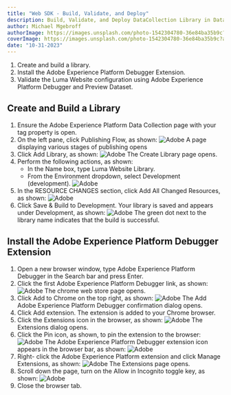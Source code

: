 ```yaml
---
title: "Web SDK - Build, Validate, and Deploy"
description: Build, Validate, and Deploy DataCollection Library in Data Collect.
author: Michael Mgebroff
authorImage: https://images.unsplash.com/photo-1542304780-36e84ba35b9c?auto=format&fit=crop&q=80&w=1000&ixlib=rb-4.0.3&ixid=M3wxMjA3fDB8MHxwaG90by1wYWdlfHx8fGVufDB8fHx8fA%3D%3D
coverImage: https://images.unsplash.com/photo-1542304780-36e84ba35b9c?auto=format&fit=crop&q=80&w=1000&ixlib=rb-4.0.3&ixid=M3wxMjA3fDB8MHxwaG90by1wYWdlfHx8fGVufDB8fHx8fA%3D%3D
date: "10-31-2023"
---
```


1. Create and build a library.
2. Install the Adobe Experience Platform Debugger Extension.
3. Validate the Luma Website configuration using Adobe Experience Platform Debugger and Preview Dataset.

## Create and Build a Library

1. Ensure the Adobe Experience Platform Data Collection page with your tag property is open.
2. On the left pane, click Publishing Flow, as shown:
   ![Adobe](/images/websdk/websdk56.png "Web SDK - Build, Validate, and Deploy")
   A page displaying various stages of publishing opens
3. Click Add Library, as shown:
   ![Adobe](/images/websdk/websdk57.png "Web SDK - Build, Validate, and Deploy")
   The Create Library page opens.
4. Perform the following actions, as shown:
   - In the Name box, type Luma Website Library.
   - From the Environment dropdown, select Development (development).
     ![Adobe](/images/websdk/websdk58.png "Web SDK - Build, Validate, and Deploy")
5. In the RESOURCE CHANGES section, click Add All Changed Resources, as shown:
   ![Adobe](/images/websdk/websdk59.png "Web SDK - Build, Validate, and Deploy")
6. Click Save & Build to Development.
   Your library is saved and appears under Development, as shown:
   ![Adobe](/images/websdk/websdk60.png "Web SDK - Build, Validate, and Deploy")
   The green dot next to the library name indicates that the build is successful.

## Install the Adobe Experience Platform Debugger Extension

1. Open a new browser window, type Adobe Experience Platform Debugger in the Search bar and press Enter.
2. Click the first Adobe Experience Platform Debugger link, as shown:
   ![Adobe](/images/websdk/websdk61.png "Web SDK - Build, Validate, and Deploy")
   The chrome web store page opens.
3. Click Add to Chrome on the top right, as shown:
   ![Adobe](/images/websdk/websdk62.png "Web SDK - Build, Validate, and Deploy")
   The Add Adobe Experience Platform Debugger confirmation dialog opens.
4. Click Add extension. The extension is added to your Chrome browser.
5. Click the Extensions icon in the browser, as shown:
   ![Adobe](/images/websdk/websdk63.png "Web SDK - Build, Validate, and Deploy")
   The Extensions dialog opens.
6. Click the Pin icon, as shown, to pin the extension to the browser:
   ![Adobe](/images/websdk/websdk64.png "Web SDK - Build, Validate, and Deploy")
   The Adobe Experience Platform Debugger extension icon appears in the browser bar, as shown:
   ![Adobe](/images/websdk/websdk65.png "Web SDK - Build, Validate, and Deploy")
7. Right- click the Adobe Experience Platform extension and click Manage Extensions, as shown:
   ![Adobe](/images/websdk/websdk66.png "Web SDK - Build, Validate, and Deploy")
   The Extensions page opens.
8. Scroll down the page, turn on the Allow in Incognito toggle key, as shown:
   ![Adobe](/images/websdk/websdk67.png "Web SDK - Build, Validate, and Deploy")
9. Close the browser tab.
